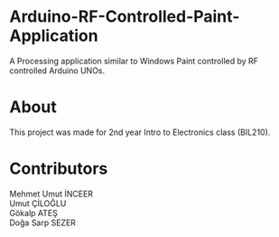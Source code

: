 # Arduino-RF-Controlled-Paint-Application
A Processing application similar to Windows Paint controlled by RF controlled Arduino UNOs.

# About

This project was made for 2nd year Intro to Electronics class (BIL210).

# Contributors

Mehmet Umut İNCEER <br>
Umut ÇİLOĞLU <br>
Gökalp ATEŞ <br>
Doğa Sarp SEZER <br>
